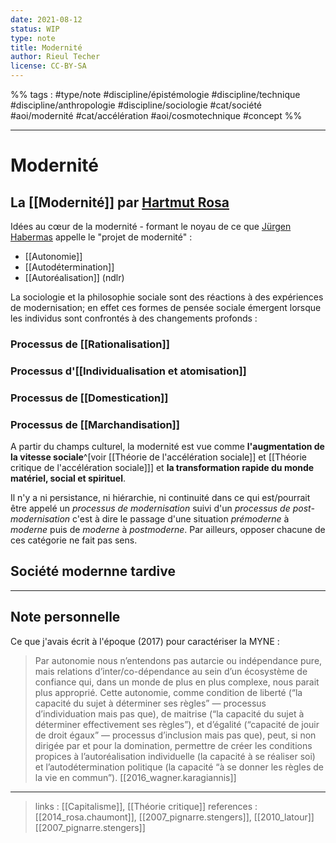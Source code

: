 ```yaml
---
date: 2021-08-12
status: WIP
type: note
title: Modernité
author: Rieul Techer
license: CC-BY-SA
---
```


%% tags : #type/note #discipline/épistémologie #discipline/technique #discipline/anthropologie #discipline/sociologie #cat/société #aoi/modernité #cat/accélération #aoi/cosmotechnique #concept %% 

---
Modernité
===

## La [[Modernité]] par [Hartmut Rosa](https://fr.wikipedia.org/wiki/Hartmut_Rosa)

Idées au cœur de la modernité - formant le noyau de ce que [Jürgen Habermas](https://fr.wikipedia.org/wiki/J%C3%BCrgen_Habermas) appelle le "projet de modernité" : 
- [[Autonomie]]
- [[Autodétermination]] 
- [[Autoréalisation]] (ndlr)

La sociologie et la philosophie sociale sont des réactions à des expériences de modernisation; en effet ces formes de pensée sociale émergent lorsque les individus sont confrontés à des changements profonds :

### Processus de [[Rationalisation]]

###  Processus d'[[Individualisation et atomisation]]

### Processus de [[Domestication]]

### Processus de [[Marchandisation]]

A partir du champs culturel, la modernité est vue comme **l'augmentation de la vitesse sociale**^[voir [[Théorie de l'accélération sociale]] et [[Théorie critique de l'accélération sociale]]] et **la transformation rapide du monde matériel, social et spirituel**.

Il n'y a ni persistance, ni hiérarchie, ni continuité dans ce qui est/pourrait être appelé un *processus de modernisation* suivi d'un *processus de post-modernisation* c'est à dire le passage d'une situation *prémoderne* à *moderne* puis de *moderne* à *postmoderne*. Par ailleurs, opposer chacune de ces catégorie ne fait pas sens.

## Société modernne tardive

---
## Note personnelle
Ce que j'avais écrit à l'époque (2017) pour caractériser la MYNE :
> Par autonomie nous n’entendons pas autarcie ou indépendance pure, mais relations d’inter/co-dépendance au sein d’un écosystème de confiance qui, dans un monde de plus en plus complexe, nous parait plus approprié. Cette autonomie, comme condition de liberté (“la capacité du sujet à déterminer ses règles” — processus d’individuation mais pas que), de maitrise (“la capacité du sujet à déterminer effectivement ses règles”), et d’égalité (“capacité de jouir de droit égaux” — processus d’inclusion mais pas que), peut, si non dirigée par et pour la domination, permettre de créer les conditions propices à l’autoréalisation individuelle (la capacité à se réaliser soi) et l’autodétermination politique (la capacité “à se donner les règles de la vie en commun”). [[2016_wagner.karagiannis]]

---
> links : [[Capitalisme]], [[Théorie critique]]
> references : [[2014_rosa.chaumont]], [[2007_pignarre.stengers]], [[2010_latour]] [[2007_pignarre.stengers]]